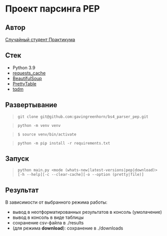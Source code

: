 # Проект парсинга PEP
## Автор
[Случайный студент Практикума](https://github.com/gavingreenhorn)
## Стек
- Python 3.9
- [requests_cache](https://pypi.org/project/requests-cache/)
- [BeautifulSoup](https://www.crummy.com/software/BeautifulSoup/)
- [PrettyTable](https://pypi.org/project/prettytable/)
- [tqdm](https://github.com/tqdm/tqdm)
## Развертывание
>``git clone git@github.com:gavingreenhorn/bs4_parser_pep.git``

>``python -m venv venv``

>``$ source venv/bin/activate``

>``python -m pip install -r requirements.txt``
## Запуск
>``python main.py <mode (whats-new|latest-versions|pep|download)> [-h --help][-c --clear-cache][-o --option (pretty|file)]``
## Результат
В зависимости от выбранного режима работы:
- вывод в неотформатированных результатов в консоль (умолачение)
- вывод в консоль в виде таблицы
- сохранение csv-файла в ./results
- (для режима **download**): сохранение в ./downloads


